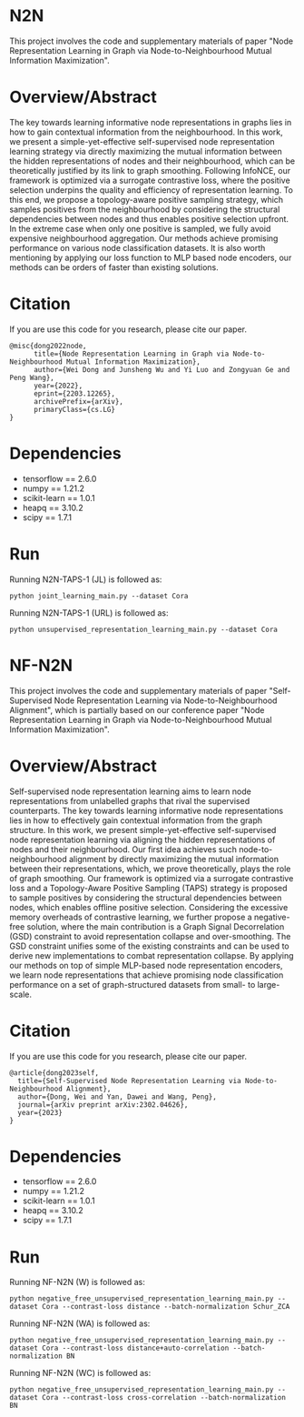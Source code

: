 # N2N
This project involves the code and supplementary materials of paper "Node Representation Learning in Graph via Node-to-Neighbourhood Mutual Information Maximization".

# Overview/Abstract
The key towards learning informative node representations in graphs lies in how to gain contextual information from the neighbourhood. In this work, we present a simple-yet-effective self-supervised node representation learning strategy via directly maximizing the mutual information between the hidden representations of nodes and their neighbourhood, which can be theoretically justified by its link to graph smoothing. Following InfoNCE, our framework is optimized via a surrogate contrastive loss, where the positive selection underpins the quality and efficiency of representation learning. To this end, we propose a topology-aware positive sampling strategy, which samples positives from the neighbourhood by considering the structural dependencies between nodes and thus enables positive selection upfront. In the extreme case when only one positive is sampled, we fully avoid expensive neighbourhood aggregation. Our methods achieve promising performance on various node classification datasets. It is also worth mentioning by applying our loss function to MLP based node encoders, our methods can be orders of faster than existing solutions.

# Citation
If you are use this code for you research, please cite our paper.

    @misc{dong2022node,
          title={Node Representation Learning in Graph via Node-to-Neighbourhood Mutual Information Maximization}, 
          author={Wei Dong and Junsheng Wu and Yi Luo and Zongyuan Ge and Peng Wang},
          year={2022},
          eprint={2203.12265},
          archivePrefix={arXiv},
          primaryClass={cs.LG}
    }

# Dependencies
* tensorflow == 2.6.0
* numpy == 1.21.2
* scikit-learn == 1.0.1
* heapq == 3.10.2
* scipy == 1.7.1

# Run
Running N2N-TAPS-1 (JL) is followed as:

    python joint_learning_main.py --dataset Cora

Running N2N-TAPS-1 (URL) is followed as:

    python unsupervised_representation_learning_main.py --dataset Cora
    
# NF-N2N
This project involves the code and supplementary materials of paper "Self-Supervised Node Representation Learning via Node-to-Neighbourhood Alignment", which is partially based on our conference paper "Node Representation Learning in Graph via Node-to-Neighbourhood Mutual Information Maximization".

# Overview/Abstract
Self-supervised node representation learning aims to learn node representations from unlabelled graphs that rival the supervised counterparts. The key towards learning informative node representations lies in how to effectively gain contextual information from the graph structure. In this work, we present simple-yet-effective self-supervised node representation learning via aligning the hidden representations of nodes and their neighbourhood. Our first idea achieves such node-to-neighbourhood alignment by directly maximizing the mutual information between their representations, which, we prove theoretically, plays the role of graph smoothing. Our framework is optimized via a surrogate contrastive loss and a Topology-Aware Positive Sampling (TAPS) strategy is proposed to sample positives by considering the structural dependencies between nodes, which enables offline positive selection. Considering the excessive memory overheads of contrastive learning, we further propose a negative-free solution, where the main contribution is a Graph Signal Decorrelation (GSD) constraint to avoid representation collapse and over-smoothing. The GSD constraint unifies some of the existing constraints and can be used to derive new implementations to combat representation collapse. By applying our methods on top of simple MLP-based node representation encoders, we learn node representations that achieve promising node classification performance on a set of graph-structured datasets from small- to large-scale.

# Citation
If you are use this code for you research, please cite our paper.

    @article{dong2023self,
      title={Self-Supervised Node Representation Learning via Node-to-Neighbourhood Alignment},
      author={Dong, Wei and Yan, Dawei and Wang, Peng},
      journal={arXiv preprint arXiv:2302.04626},
      year={2023}
    }
    
# Dependencies
* tensorflow == 2.6.0
* numpy == 1.21.2
* scikit-learn == 1.0.1
* heapq == 3.10.2
* scipy == 1.7.1

# Run
Running NF-N2N (W) is followed as:

    python negative_free_unsupervised_representation_learning_main.py --dataset Cora --contrast-loss distance --batch-normalization Schur_ZCA

Running NF-N2N (WA) is followed as:

    python negative_free_unsupervised_representation_learning_main.py --dataset Cora --contrast-loss distance+auto-correlation --batch-normalization BN
    
Running NF-N2N (WC) is followed as:

    python negative_free_unsupervised_representation_learning_main.py --dataset Cora --contrast-loss cross-correlation --batch-normalization BN
